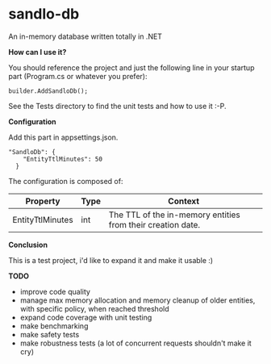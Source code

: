 # sandlo-db
An in-memory database written totally in .NET

**How can I use it?**

You should reference the project and just the following line in your startup part (Program.cs or whatever you prefer):

```
builder.AddSandloDb();
```

See the Tests directory to find the unit tests and how to use it :-P.

**Configuration**

Add this part in appsettings.json. 

```
"SandloDb": {
    "EntityTtlMinutes": 50
  }
```
The configuration is composed of:

Property | Type | Context |
--- | --- | --- |
EntityTtlMinutes | int | The TTL of the in-memory entities from their creation date. |

**Conclusion**

This is a test project, i'd like to expand it and make it usable :)

**TODO**

- improve code quality
- manage max memory allocation and memory cleanup of older entities, with specific policy, when reached threshold
- expand code coverage with unit testing
- make benchmarking
- make safety tests
- make robustness tests (a lot of concurrent requests shouldn't make it cry)

  


